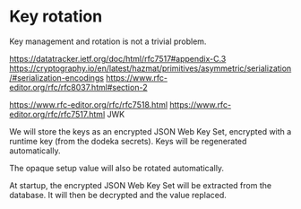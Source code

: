 # Key rotation

Key management and rotation is not a trivial problem.

https://datatracker.ietf.org/doc/html/rfc7517#appendix-C.3
https://cryptography.io/en/latest/hazmat/primitives/asymmetric/serialization/#serialization-encodings
https://www.rfc-editor.org/rfc/rfc8037.html#section-2

https://www.rfc-editor.org/rfc/rfc7518.html
https://www.rfc-editor.org/rfc/rfc7517.html JWK

We will store the keys as an encrypted JSON Web Key Set, encrypted with a runtime key (from the dodeka secrets). Keys will be regenerated automatically.

The opaque setup value will also be rotated automatically.

At startup, the encrypted JSON Web Key Set will be extracted from the database. It will then be decrypted and the value replaced.